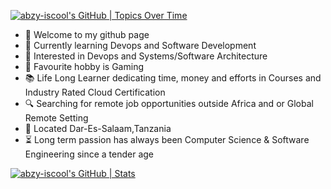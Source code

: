[![abzy-iscool's GitHub | Topics Over Time](https://stats.quira.sh/abzy-iscool/topics-over-time?theme=dark)](https://quira.sh?utm_source=widgets&utm_campaign=abzy-iscool)
- 👋 Welcome to my github page 
- 🌱 Currently learning Devops and Software Development 
- 👀 Interested in Devops and Systems/Software Architecture 
- 🏓 Favourite hobby is Gaming
- 📚 Life Long Learner dedicating time, money and efforts in Courses and Industry Rated Cloud Certification
- 🔍 Searching for remote job opportunities outside Africa and or Global Remote Setting
- 📍 Located Dar-Es-Salaam,Tanzania
- ⏳ Long term passion has always been Computer Science & Software Engineering since a tender age

[![abzy-iscool's GitHub | Stats](https://stats.quira.sh/abzy-iscool/github?theme=dark)](https://quira.sh?utm_source=widgets&utm_campaign=abzy-iscool)


